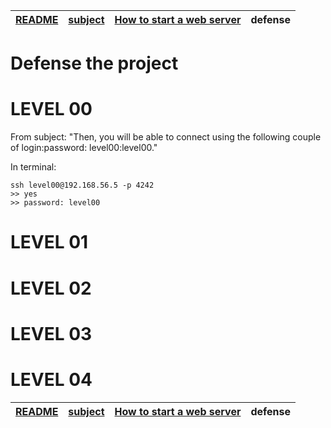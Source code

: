 | [README](README.md) | [subject](subject_ru.md) | [How to start a web server](howTo.md) | defense |
|-|-|-|-|

# Defense the project

# LEVEL 00

From subject: "Then, you will be able to connect using the following couple of login:password: level00:level00."

In terminal:

```
ssh level00@192.168.56.5 -p 4242
>> yes
>> password: level00
```

# LEVEL 01

# LEVEL 02

# LEVEL 03

# LEVEL 04


| [README](README.md) | [subject](subject_ru.md) | [How to start a web server](howTo.md) | defense |
|-|-|-|-|

